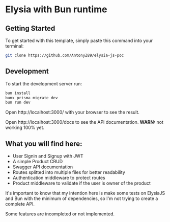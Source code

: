 # Elysia with Bun runtime

## Getting Started
To get started with this template, simply paste this command into your terminal:
```bash
git clone https://github.com/AntonyZ89/elysia-js-poc
```

## Development
To start the development server run:
```bash
bun install
bunx prisma migrate dev
bun run dev
```

Open http://localhost:3000/ with your browser to see the result.

Open http://localhost:3000/docs to see the API documentation. **WARN:** not working 100% yet.

## What you will find here:

- User Signin and Signup with JWT
- A simple Product CRUD
- Swagger API documentation
- Routes splitted into multiple files for better readability
- Authentication middleware to protect routes
- Product middleware to validate if the user is owner of the product

It's important to know that my intention here is make some tests on ElysiaJS and Bun with the minimum of dependencies, so I'm not trying to create a complete API.

Some features are incompleted or not implemented.

